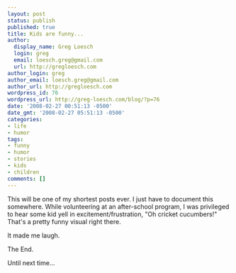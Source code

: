 ```yaml
---
layout: post
status: publish
published: true
title: Kids are funny...
author:
  display_name: Greg Loesch
  login: greg
  email: loesch.greg@gmail.com
  url: http://gregloesch.com
author_login: greg
author_email: loesch.greg@gmail.com
author_url: http://gregloesch.com
wordpress_id: 76
wordpress_url: http://greg-loesch.com/blog/?p=76
date: '2008-02-27 00:51:13 -0500'
date_gmt: '2008-02-27 05:51:13 -0500'
categories:
- life
- humor
tags:
- funny
- humor
- stories
- kids
- children
comments: []
---
```

<p>This will be one of my shortest posts ever. I just have to document this somewhere. While volunteering at an after-school program, I was privileged to hear some kid yell in excitement/frustration, "Oh cricket cucumbers!" That's a pretty funny visual right there.</p>
<p>It made me laugh.</p>
<p>The End.</p>
<p>Until next time...</p>
